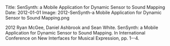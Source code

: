 Title: SenSynth: a Mobile Application for Dynamic Sensor to Sound Mapping
Date: 2012-01-01
Image: 2012-SenSynth-a Mobile Application for Dynamic Sensor to Sound Mapping.png

<div class="publicationitem">
	<div class="publication">
		<span class="year">2012</span>
		<span class="authors">Ryan McGee, Daniel Ashbrook and Sean White</span>.
		<span class="title">SenSynth: a Mobile Application for Dynamic Sensor to Sound Mapping</span>.
		In <span class="pubvenue"><span class="booktitle">International Conference on New Interfaces for Musical Expression,</span>
		<span class="pagenums">pp. 1--4</span></span>.
		<a href="/publications/2012-SenSynth-a Mobile Application for Dynamic Sensor to Sound Mapping.pdf"><span class="fa fa-file-pdf-o"></span></a>
	</div>
</div>
